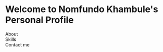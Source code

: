 <body>
	<div class = "header-wrapper">
                <h1>Welcome to Nomfundo Khambule's Personal Profile</h1>
        </div>
	<div class = "navigation-wrapper">
		<div class = "links-wrapper">
			<a>About</a>
		</div>
		<div class = "links-wrapper">
                        <a>Skills</a>
                </div>
		<div class = "links-wrapper">
                        <a>Contact me</a>
                </div>
	</div>
</body>
